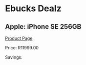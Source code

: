 
# Ebucks Dealz
## Apple: iPhone SE 256GB
[Product Page](https://www.ebucks.com/web/shop/productSelected.do?prodId=1090065490&catId=1203379960)

Price: R11999.00

Savings: 


	